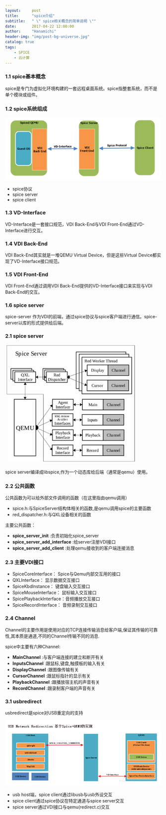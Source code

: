 ```yaml
---
layout:     post
title:      "spice介绍"
subtitle:   " \" spice相关概念的简单说明 \""
date:       2017-04-22 12:00:00
author:     "Hanamichi"
header-img: "img/post-bg-universe.jpg"
catalog: true
tags:
    - SPICE
    - 云计算
---
```


### 1.1 spice基本概念

spice是专门为虚拟化环境构建的一套远程桌面系统。spice指整套系统，而不是单个模块或组件。

### 1.2 spice系统组成

![spice系统结构图](https://github.com/x893675/MarkDownPhotos/raw/master/spice%E7%B3%BB%E7%BB%9F%E7%BB%93%E6%9E%84%E5%9B%BE.png)

* spice协议
* spice server
* spice client

### 1.3 VD-Interface

VD-Interface是一套接口规范，VDI Back-End与VDI Front-End通过VD-Interface进行交互。

### 1.4 VDI Back-End

VDI Back-End其实就是一堆QEMU Virtual Device，但是这些Virtual Device都实现了VD-Interface接口规范。

### 1.5 VDI Front-End

VDI Front-End通过调用VDI Back-End提供的VD-Interface接口来实现与VDI Back-End的交互。

### 1.6 spice server

spice-server 作为VDI的前端，通过spice协议与spice客户端进行通信。spice-server以库的形式提供给后端。


### 2.1 spice server

![spice server结构图](https://github.com/x893675/MarkDownPhotos/raw/master/spice_server.png)

spice server编译成libspice,作为一个动态库给后端（通常是qemu）使用。

### 2.2 公共函数

公共函数为可以给外部文件调用的函数（在这里指由qemu调用）

* spice.h:与SpiceServer结构体相关的函数,是qemu调用spice的主要函数
* red_dispatcher.h:与QXL设备相关的函数

主要公共函数：
*   **spice_server_init** :负责初始化spice_server
*   **spice_server_add_interface** :给server注册VDI接口
*   **spice_server_add_client** :处理qemu接收到的客户端连接消息

### 2.3 主要VDI接口

* SpiceCoreInterface：    Spice与Qemu内部交互用的接口
* QXLInterface：          显示数据交互接口
* SpiceKbdInstance：      键盘输入交互接口
* SpiceMouseInterface：   鼠标输入交互接口
* SpicePlaybackInterface：音频播放交互接口
* SpiceRecordInterface：  音频录制交互接口

### 2.4 Channel

Channel的主要作用是使用对应的TCP连接传输消息给客户端,保证其传输的可靠性,其本质是通道,不同的Channel传输不同的消息.

spice中主要有六种Channel:
*   **MainChannel** :与客户端连接的建立和断开有关
*   **InputsChannel** :跟鼠标,键盘,触摸板的输入有关
*   **DisplayChannel** :跟图像传输有关
*   **CursorChannel** :跟鼠标指针的显示有关
*   **PlaybackChannel** :跟播放宿主机的声音有关
*   **RecordChannel** :跟录制客户端的声音有关

### 3.1 usbredirect

usbredirect是spice对USB重定向的支持

![usb_redirection](https://github.com/x893675/MarkDownPhotos/raw/master/usb_redirection.png)
* usb host端，spice client通过libusb与usb外设交互
* spice client通过spice协议在特定通道与spice server交互
* spice server通过VDI接口与qemu(redirect.c)交互



